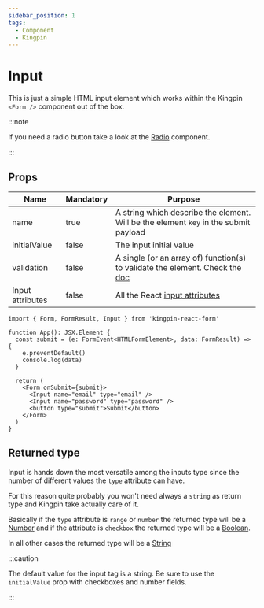 ```yaml
---
sidebar_position: 1
tags:
  - Component
  - Kingpin
---
```


# Input

This is just a simple HTML input element which works within the Kingpin
`<Form />` component out of the box.

:::note

If you need a radio button take a look at the [Radio](./Radio.mdx) component.

:::

## Props

| Name             | Mandatory | Purpose                                                                                        |
| ---------------- | --------- | ---------------------------------------------------------------------------------------------- |
| name             | true      | A string which describe the element. Will be the element `key` in the submit payload           |
| initialValue     | false     | The input initial value                                                                        |
| validation       | false     | A single (or an array of) function(s) to validate the element. Check the [doc](../validation)  |
| Input attributes | false     | All the React [input attributes](https://react.dev/reference/react-dom/components/input#props) |

```tsx
import { Form, FormResult, Input } from 'kingpin-react-form'

function App(): JSX.Element {
  const submit = (e: FormEvent<HTMLFormElement>, data: FormResult) => {
    e.preventDefault()
    console.log(data)
  }

  return (
    <Form onSubmit={submit}>
      <Input name="email" type="email" />
      <Input name="password" type="password" />
      <button type="submit">Submit</button>
    </Form>
  )
}
```

## Returned type

Input is hands down the most versatile among the inputs type since the number of different
values the `type` attribute can have.

For this reason quite probably you won't need always a `string` as return type and Kingpin
take actually care of it.

Basically if the `type` attribute is `range` or `number` the returned type will be a
[Number](https://developer.mozilla.org/en-US/docs/Web/JavaScript/Reference/Global_Objects/Number)
and if the attribute is `checkbox` the returned type will be a
[Boolean](https://developer.mozilla.org/en-US/docs/Web/JavaScript/Reference/Global_Objects/Boolean).

In all other cases the returned type will be a
[String](https://developer.mozilla.org/en-US/docs/Web/JavaScript/Reference/Global_Objects/String)

:::caution

The default value for the input tag is a string. Be sure to use the `initialValue` prop with checkboxes and number fields.

:::
